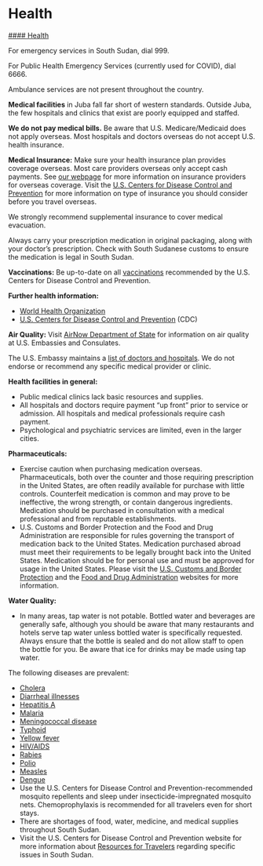 # Health

[#### Health](javascript:void(0); "Health")

For emergency services in South Sudan, dial 999.

For Public Health Emergency Services (currently used for COVID), dial 6666.

Ambulance services are not present throughout the country.

**Medical facilities** in Juba fall far short of western standards. Outside Juba, the few hospitals and clinics that exist are poorly equipped and staffed.

**We do not pay medical bills.** Be aware that U.S. Medicare/Medicaid does not apply overseas. Most hospitals and doctors overseas do not accept U.S. health insurance.

**Medical Insurance:** Make sure your health insurance plan provides coverage overseas. Most care providers overseas only accept cash payments. See [our webpage](https://travel.state.gov/content/travel/en/international-travel/before-you-go/your-health-abroad/insurance-providers-overseas.html) for more information on insurance providers for overseas coverage. Visit the [U.S. Centers for Disease Control and Prevention](https://wwwnc.cdc.gov/travel/page/insurance) for more information on type of insurance you should consider before you travel overseas.

We strongly recommend supplemental insurance to cover medical evacuation.

Always carry your prescription medication in original packaging, along with your doctor’s prescription. Check with South Sudanese customs to ensure the medication is legal in South Sudan.

**Vaccinations:** Be up-to-date on all [vaccinations](http://wwwnc.cdc.gov/travel/page/vaccinations.htm) recommended by the U.S. Centers for Disease Control and Prevention.

**Further health information:**

* [World Health Organization](https://www.who.int/countries)
* [U.S. Centers for Disease Control and Prevention](http://wwwnc.cdc.gov/travel/) (CDC)

**Air Quality:** Visit [AirNow Department of State](https://www.airnow.gov/index.cfm?action=airnow.global_summary) for information on air quality at U.S. Embassies and Consulates.

The U.S. Embassy maintains a [list of doctors and hospitals](https://ss.usembassy.gov/u-s-citizen-services/local-resources-of-u-s-citizens/doctors/). We do not endorse or recommend any specific medical provider or clinic.

**Health facilities in general:**

* Public medical clinics lack basic resources and supplies.
* All hospitals and doctors require payment “up front” prior to service or admission. All hospitals and medical professionals require cash payment.
* Psychological and psychiatric services are limited, even in the larger cities.

**Pharmaceuticals:**

* Exercise caution when purchasing medication overseas. Pharmaceuticals, both over the counter and those requiring prescription in the United States, are often readily available for purchase with little controls. Counterfeit medication is common and may prove to be ineffective, the wrong strength, or contain dangerous ingredients. Medication should be purchased in consultation with a medical professional and from reputable establishments.
* U.S. Customs and Border Protection and the Food and Drug Administration are responsible for rules governing the transport of medication back to the United States. Medication purchased abroad must meet their requirements to be legally brought back into the United States. Medication should be for personal use and must be approved for usage in the United States. Please visit the [U.S. Customs and Border Protection](https://www.cbp.gov/travel/us-citizens/know-before-you-go/prohibited-and-restricted-items) and the [Food and Drug Administration](https://www.fda.gov/drugs/resourcesforyou/consumers/buyingusingmedicinesafely/buyingmedicinefromoutsidetheunitedstates/default.htm) websites for more information.

**Water Quality:**

* In many areas, tap water is not potable. Bottled water and beverages are generally safe, although you should be aware that many restaurants and hotels serve tap water unless bottled water is specifically requested. Always ensure that the bottle is sealed and do not allow staff to open the bottle for you. Be aware that ice for drinks may be made using tap water.

The following diseases are prevalent:

* [Cholera](https://wwwnc.cdc.gov/travel/diseases/cholera)
* [Diarrheal illnesses](https://wwwnc.cdc.gov/travel/page/travelers-diarrhea)
* [Hepatitis A](https://wwwnc.cdc.gov/travel/diseases/hepatitis-a)
* [Malaria](https://wwwnc.cdc.gov/travel/diseases/malaria)
* [Meningococcal disease](https://wwwnc.cdc.gov/travel/diseases/meningococcal-disease)
* [Typhoid](https://wwwnc.cdc.gov/travel/diseases/typhoid)
* [Yellow fever](https://wwwnc.cdc.gov/travel/diseases/yellow-fever)
* [HIV/AIDS](https://wwwnc.cdc.gov/travel/diseases/hiv)
* [Rabies](https://wwwnc.cdc.gov/travel/diseases/rabies)
* [Polio](https://wwwnc.cdc.gov/travel/notices/alert/polio-africa)
* [Measles](https://wwwnc.cdc.gov/travel/notices/watch/measles-africa)
* [Dengue](https://wwwnc.cdc.gov/travel/notices/watch/dengue-africa)
* Use the U.S. Centers for Disease Control and Prevention-recommended mosquito repellents and sleep under insecticide-impregnated mosquito nets. Chemoprophylaxis is recommended for all travelers even for short stays.
* There are shortages of food, water, medicine, and medical supplies throughout South Sudan.
* Visit the U.S. Centers for Disease Control and Prevention website for more information about [Resources for Travelers](https://wwwnc.cdc.gov/travel/page/traveler-information-center) regarding specific issues in South Sudan.